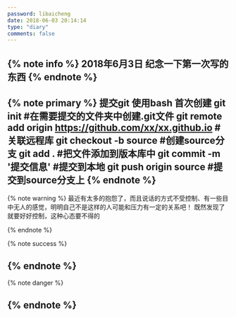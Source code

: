 ```yaml
---
password: libaicheng
date: 2018-06-03 20:14:14
type: "diary"
comments: false
---
```

{% note info %}
2018年6月3日
    纪念一下第一次写的东西
{% endnote %}
---
{% note primary %}
提交git  使用bash  首次创建
git init   #在需要提交的文件夹中创建.git文件
git remote add origin https://github.com/xx/xx.github.io   #关联远程库
git checkout -b source   #创建source分支
git add .  #把文件添加到版本库中
git commit -m '提交信息' #提交到本地
git push origin source  #提交到source分支上
{% endnote %}
---

{% note warning %}
最近有太多的抱怨了，而且说话的方式不受控制、有一些目中无人的感觉，明明自己不是这样的人可能和压力有一定的关系吧！
既然发现了就要好好控制，这种心态要不得的

{% endnote %}

{% note success %}

{% endnote %}
---
{% note danger %}

{% endnote %}
---